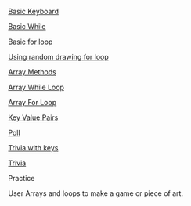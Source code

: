 [Basic Keyboard](https://github.com/zevenrodriguez/CIM540-640/blob/master/examples/p5Examples/week5/basicKeyboard/sketch.js)

[Basic While](https://github.com/zevenrodriguez/CIM540-640/blob/master/examples/p5Examples/week5/basicwhile/sketch.js)

[Basic for loop](https://github.com/zevenrodriguez/CIM540-640/blob/master/examples/p5Examples/week5/basicForLoop/sketch.js)

[Using random drawing for loop](https://github.com/zevenrodriguez/CIM540-640/blob/master/examples/p5Examples/week5/basicRandomForLoop/sketch.js)

[Array Methods](https://github.com/zevenrodriguez/CIM540-640/blob/master/examples/p5Examples/week5/arrayMethods/sketch.js)

[Array While Loop](https://github.com/zevenrodriguez/CIM540-640/blob/master/examples/p5Examples/week5/arrayDoWhile/sketch.js)

[Array For Loop](https://github.com/zevenrodriguez/CIM540-640/blob/master/examples/p5Examples/week5/arrayForLoop/sketch.js)

[Key Value Pairs]()

[Poll](https://github.com/zevenrodriguez/CIM540-640/blob/master/examples/p5Examples/week5/poll/sketch.js)

[Trivia with keys](https://github.com/zevenrodriguez/CIM540-640/blob/master/examples/p5Examples/week5/triviaKeys/sketch.js)

[Trivia](https://github.com/zevenrodriguez/CIM540-640/blob/master/examples/p5Examples/week5/trivia/sketch.js)

Practice

User Arrays and loops to make a game or piece of art.
